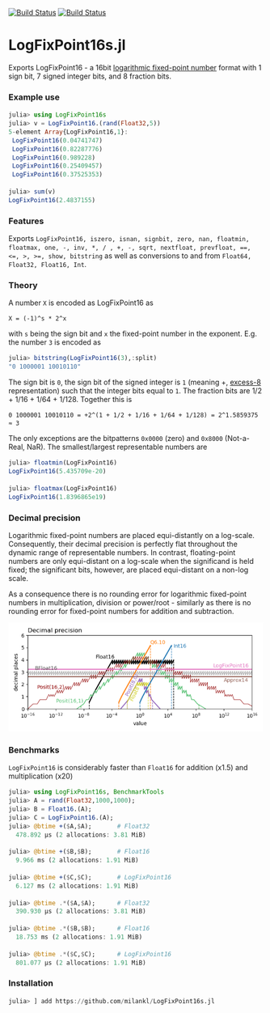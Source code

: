 [![Build Status](https://travis-ci.com/milankl/LogFixPoint16s.jl.svg?branch=master)](https://travis-ci.com/milankl/LogFixPoint16s.jl)
[![Build Status](https://ci.appveyor.com/api/projects/status/github/milankl/LogFixPoint16s.jl?svg=true)](https://ci.appveyor.com/project/milankl/LogFixPoint16s-jl)

# LogFixPoint16s.jl

Exports LogFixPoint16 - a 16bit [logarithmic fixed-point number](https://en.wikipedia.org/wiki/Logarithmic_number_system) format with 1 sign bit, 7 signed integer bits, and 8 fraction bits.

### Example use

```julia
julia> using LogFixPoint16s
julia> v = LogFixPoint16.(rand(Float32,5))
5-element Array{LogFixPoint16,1}:
 LogFixPoint16(0.04741747)
 LogFixPoint16(0.82287776)
 LogFixPoint16(0.989228)
 LogFixPoint16(0.25409457)
 LogFixPoint16(0.37525353)

julia> sum(v)
LogFixPoint16(2.4837155)
```

### Features

Exports `LogFixPoint16, iszero, isnan, signbit, zero, nan, floatmin, floatmax, one, -, inv, *, / , +, -, sqrt, nextfloat, prevfloat, ==, <=, >, >=, show, bitstring` as well as conversions to and from `Float64, Float32, Float16, Int`. 

### Theory

A number `X` is encoded as LogFixPoint16 as

```
X = (-1)^s * 2^x
```
with `s` being the sign bit and `x` the fixed-point number in the exponent. E.g. the number `3` is encoded as

```julia
julia> bitstring(LogFixPoint16(3),:split)
"0 1000001 10010110"
```
The sign bit is `0`, the sign bit of the signed integer is `1` (meaning +, [excess-8](https://en.wikipedia.org/wiki/Signed_number_representations#Comparison_table) representation) such that the integer bits equal to `1`. The fraction bits are 1/2 + 1/16 + 1/64 + 1/128. Together this is

```
0 1000001 10010110 = +2^(1 + 1/2 + 1/16 + 1/64 + 1/128) = 2^1.5859375 ≈ 3
```
The only exceptions are the bitpatterns `0x0000` (zero) and `0x8000` (Not-a-Real, NaR). The smallest/largest representable numbers are

```julia
julia> floatmin(LogFixPoint16)
LogFixPoint16(5.435709e-20)

julia> floatmax(LogFixPoint16)
LogFixPoint16(1.8396865e19)
```
 
### Decimal precision

Logarithmic fixed-point numbers are placed equi-distantly on a log-scale. Consequently, their decimal precision is perfectly flat throughout the dynamic range of representable numbers. In contrast, floating-point numbers are only equi-distant on a log-scale when the significand is held fixed; the significant bits, however, are placed equi-distant on a non-log scale.

As a consequence there is no rounding error for logarithmic fixed-point numbers in multiplication, division or power/root - similarly as there is no rounding error for fixed-point numbers for addition and subtraction.

![decimal precision](figs/decimal_precision.png?raw=true "decimal precision")

### Benchmarks

`LogFixPoint16` is considerably faster than `Float16` for addition (x1.5) and multiplication (x20)

```julia
julia> using LogFixPoint16s, BenchmarkTools
julia> A = rand(Float32,1000,1000);
julia> B = Float16.(A);
julia> C = LogFixPoint16.(A);
julia> @btime +($A,$A);       # Float32
  478.892 μs (2 allocations: 3.81 MiB)

julia> @btime +($B,$B);       # Float16
  9.966 ms (2 allocations: 1.91 MiB)

julia> @btime +($C,$C);       # LogFixPoint16
  6.127 ms (2 allocations: 1.91 MiB)
  
julia> @btime .*($A,$A);      # Float32
  390.930 μs (2 allocations: 3.81 MiB)

julia> @btime .*($B,$B);      # Float16
  18.753 ms (2 allocations: 1.91 MiB)

julia> @btime .*($C,$C);      # LogFixPoint16
  801.077 μs (2 allocations: 1.91 MiB)
```


### Installation

```julia
julia> ] add https://github.com/milankl/LogFixPoint16s.jl
```
